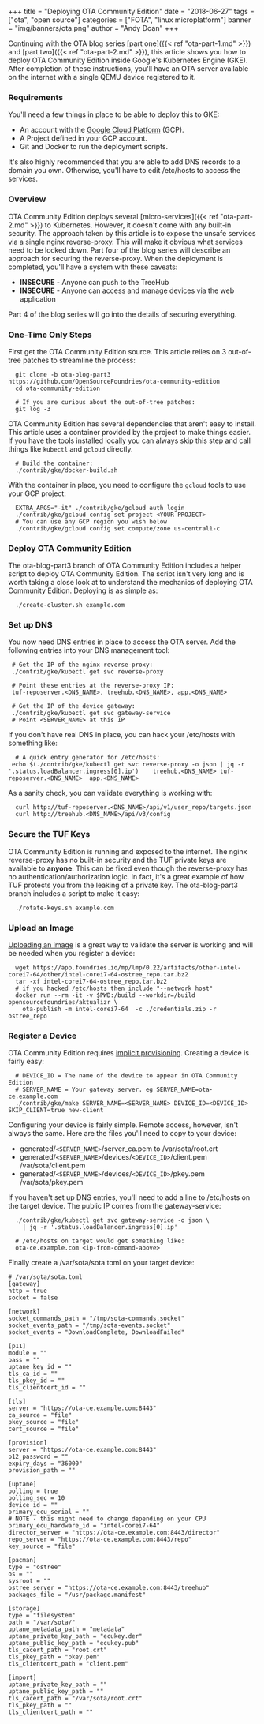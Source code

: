 +++
title = "Deploying OTA Community Edition"
date = "2018-06-27"
tags = ["ota", "open source"]
categories = ["FOTA", "linux microplatform"]
banner = "img/banners/ota.png"
author = "Andy Doan"
+++

Continuing with the OTA blog series [part one]({{< ref "ota-part-1.md" >}}) and [part two]({{< ref "ota-part-2.md" >}}), this article shows you how to deploy OTA Community Edition inside Google's Kubernetes Engine (GKE). After completion of these instructions, you'll have an OTA server available on the internet with a single QEMU device registered to it.
<!--more-->

### Requirements

You'll need a few things in place to be able to deploy this to GKE:

 * An account with the [Google Cloud Platform](https://console.cloud.google.com) (GCP).
 * A Project defined in your GCP account.
 * Git and Docker to run the deployment scripts.

It's also highly recommended that you are able to add DNS records to a domain you own. Otherwise, you'll have to edit /etc/hosts to access the services.

### Overview

OTA Community Edition deploys several [micro-services]({{< ref "ota-part-2.md" >}}) to Kubernetes. However, it doesn't come with any built-in security. The approach taken by this article is to expose the unsafe services via a single nginx reverse-proxy. This will make it obvious what services need to be locked down. Part four of the blog series will describe an approach for securing the reverse-proxy. When the deployment is completed, you'll have a system with these caveats:

 * **INSECURE** - Anyone can push to the TreeHub
 * **INSECURE** - Anyone can access and manage devices via the web application

Part 4 of the blog series will go into the details of securing everything.

### One-Time Only Steps

First get the OTA Community Edition source. This article relies on 3 out-of-tree patches to streamline the process:
~~~
  git clone -b ota-blog-part3 https://github.com/OpenSourceFoundries/ota-community-edition
  cd ota-community-edition

  # If you are curious about the out-of-tree patches:
  git log -3
~~~

OTA Community Edition has several dependencies that aren't easy to install. This article uses a container provided by the project to make things easier. If you have the tools installed locally you can always skip this step and call things like `kubectl` and `gcloud` directly.
~~~
  # Build the container:
  ./contrib/gke/docker-build.sh
~~~

With the container in place, you need to configure the `gcloud` tools to use your GCP project:
~~~
  EXTRA_ARGS="-it" ./contrib/gke/gcloud auth login
  ./contrib/gke/gcloud config set project <YOUR PROJECT>
  # You can use any GCP region you wish below
  ./contrib/gke/gcloud config set compute/zone us-central1-c
~~~

### Deploy OTA Community Edition

The ota-blog-part3 branch of OTA Community Edition includes a helper script to deploy OTA Community Edition. The script isn't very long and is worth taking a close look at to understand the mechanics of deploying OTA Community Edition. Deploying is as simple as:
~~~
  ./create-cluster.sh example.com
~~~

### Set up DNS

You now need DNS entries in place to access the OTA server. Add the following entries into your DNS management tool:
~~~
 # Get the IP of the nginx reverse-proxy:
 ./contrib/gke/kubectl get svc reverse-proxy

 # Point these entries at the reverse-proxy IP:
 tuf-reposerver.<DNS_NAME>, treehub.<DNS_NAME>, app.<DNS_NAME>

 # Get the IP of the device gateway:
 ./contrib/gke/kubectl get svc gateway-service
 # Point <SERVER_NAME> at this IP
~~~

If you don't have real DNS in place, you can hack your /etc/hosts with something like:
~~~
  # A quick entry generator for /etc/hosts:
 echo $(./contrib/gke/kubectl get svc reverse-proxy -o json | jq -r '.status.loadBalancer.ingress[0].ip')    treehub.<DNS_NAME> tuf-reposerver.<DNS_NAME>  app.<DNS_NAME>
~~~

As a sanity check, you can validate everything is working with:
~~~
  curl http://tuf-reposerver.<DNS_NAME>/api/v1/user_repo/targets.json
  curl http://treehub.<DNS_NAME>/api/v3/config
~~~

### Secure the TUF Keys

OTA Community Edition is running and exposed to the internet. The nginx reverse-proxy has no built-in security and the TUF private keys are available to **anyone**. This can be fixed even though the reverse-proxy has no authentication/authorization logic. In fact, it's a great example of how TUF protects you from the leaking of a private key. The ota-blog-part3 branch includes a script to make it easy:
~~~
  ./rotate-keys.sh example.com
~~~

### Upload an Image

[Uploading an image](https://app.foundries.io/docs/0.22/reference/linux-ota.html#upload-image-to-ats-garage) is a great way to validate the server is working and will be needed when you register a device:
~~~
  wget https://app.foundries.io/mp/lmp/0.22/artifacts/other-intel-corei7-64/other/intel-corei7-64-ostree_repo.tar.bz2
  tar -xf intel-corei7-64-ostree_repo.tar.bz2
  # if you hacked /etc/hosts then include "--network host"
  docker run --rm -it -v $PWD:/build --workdir=/build opensourcefoundries/aktualizr \
    ota-publish -m intel-corei7-64  -c ./credentials.zip -r ostree_repo
~~~

### Register a Device
OTA Community Edition requires [implicit provisioning](https://github.com/advancedtelematic/aktualizr/blob/master/docs/implicit-provisioning.adoc). Creating a device is fairly easy:
~~~
  # DEVICE_ID = The name of the device to appear in OTA Community Edition
  # SERVER_NAME = Your gateway server. eg SERVER_NAME=ota-ce.example.com
  ./contrib/gke/make SERVER_NAME=<SERVER_NAME> DEVICE_ID=<DEVICE_ID> SKIP_CLIENT=true new-client
~~~

Configuring your device is fairly simple. Remote access, however, isn't
always the same. Here are the files you'll need to copy to your device:

 * generated/`<SERVER_NAME>`/server_ca.pem to /var/sota/root.crt
 * generated/`<SERVER_NAME>`/devices/`<DEVICE_ID>`/client.pem /var/sota/client.pem
 * generated/`<SERVER_NAME>`/devices/`<DEVICE_ID>`/pkey.pem /var/sota/pkey.pem

If you haven't set up DNS entries, you'll need to add a line to
/etc/hosts on the target device. The public IP comes from the gateway-service:
~~~
  ./contrib/gke/kubectl get svc gateway-service -o json \
    | jq -r '.status.loadBalancer.ingress[0].ip'

  # /etc/hosts on target would get something like:
  ota-ce.example.com <ip-from-comand-above>
~~~

Finally create a /var/sota/sota.toml on your target device:
~~~
# /var/sota/sota.toml
[gateway]
http = true
socket = false

[network]
socket_commands_path = "/tmp/sota-commands.socket"
socket_events_path = "/tmp/sota-events.socket"
socket_events = "DownloadComplete, DownloadFailed"

[p11]
module = ""
pass = ""
uptane_key_id = ""
tls_ca_id = ""
tls_pkey_id = ""
tls_clientcert_id = ""

[tls]
server = "https://ota-ce.example.com:8443"
ca_source = "file"
pkey_source = "file"
cert_source = "file"

[provision]
server = "https://ota-ce.example.com:8443"
p12_password = ""
expiry_days = "36000"
provision_path = ""

[uptane]
polling = true
polling_sec = 10
device_id = ""
primary_ecu_serial = ""
# NOTE - this might need to change depending on your CPU
primary_ecu_hardware_id = "intel-corei7-64"
director_server = "https://ota-ce.example.com:8443/director"
repo_server = "https://ota-ce.example.com:8443/repo"
key_source = "file"

[pacman]
type = "ostree"
os = ""
sysroot = ""
ostree_server = "https://ota-ce.example.com:8443/treehub"
packages_file = "/usr/package.manifest"

[storage]
type = "filesystem"
path = "/var/sota/"
uptane_metadata_path = "metadata"
uptane_private_key_path = "ecukey.der"
uptane_public_key_path = "ecukey.pub"
tls_cacert_path = "root.crt"
tls_pkey_path = "pkey.pem"
tls_clientcert_path = "client.pem"

[import]
uptane_private_key_path = ""
uptane_public_key_path = ""
tls_cacert_path = "/var/sota/root.crt"
tls_pkey_path = ""
tls_clientcert_path = ""
~~~
